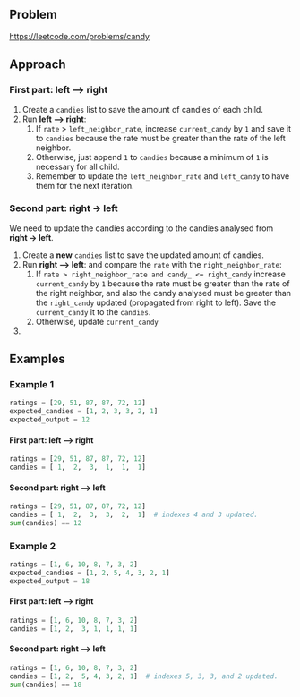 ## Problem

https://leetcode.com/problems/candy

## Approach

### First part: left ⟶ right

1. Create a `candies` list to save the amount of candies of each child.
2. Run **left ⟶ right**:
   1. If `rate` > `left_neighbor_rate`,  increase `current_candy` by `1` and save it to `candies`
      because the rate must be greater than the rate of the left neighbor.
   2. Otherwise, just append `1` to `candies` because a minimum of `1` is necessary for all child. 
   3. Remember to update the `left_neighbor_rate` and `left_candy` to have them for the next iteration.

### Second part: right -> left

We need to update the candies according to the candies analysed from **right -> left**.

1. Create a **new** `candies` list to save the updated amount of candies.
2. Run **right ⟶ left**: and compare the `rate` with the `right_neighbor_rate`:
   1. If `rate > right_neighbor_rate and candy_ <= right_candy` increase
   `current_candy` by `1` because the rate must be greater than the rate of the right neighbor,
   and also the candy analysed must be greater than the `right_candy` updated
   (propagated from right to left). Save the `current_candy` it to the `candies`.
   2. Otherwise, update `current_candy`
3. 
  
## Examples

### Example 1

```python
ratings = [29, 51, 87, 87, 72, 12]
expected_candies = [1, 2, 3, 3, 2, 1]
expected_output = 12
```

#### First part: left ⟶ right

```python
ratings = [29, 51, 87, 87, 72, 12]
candies = [ 1,  2,  3,  1,  1,  1]
```

#### Second part: right ⟶ left

```python
ratings = [29, 51, 87, 87, 72, 12]
candies = [ 1,  2,  3,  3,  2,  1]  # indexes 4 and 3 updated.
sum(candies) == 12
```

### Example 2

```python
ratings = [1, 6, 10, 8, 7, 3, 2]
expected_candies = [1, 2, 5, 4, 3, 2, 1]
expected_output = 18
```

#### First part: left ⟶ right

```python
ratings = [1, 6, 10, 8, 7, 3, 2]
candies = [1, 2,  3, 1, 1, 1, 1]
```

#### Second part: right ⟶ left

```python
ratings = [1, 6, 10, 8, 7, 3, 2]
candies = [1, 2,  5, 4, 3, 2, 1]  # indexes 5, 3, 3, and 2 updated.
sum(candies) == 18
```